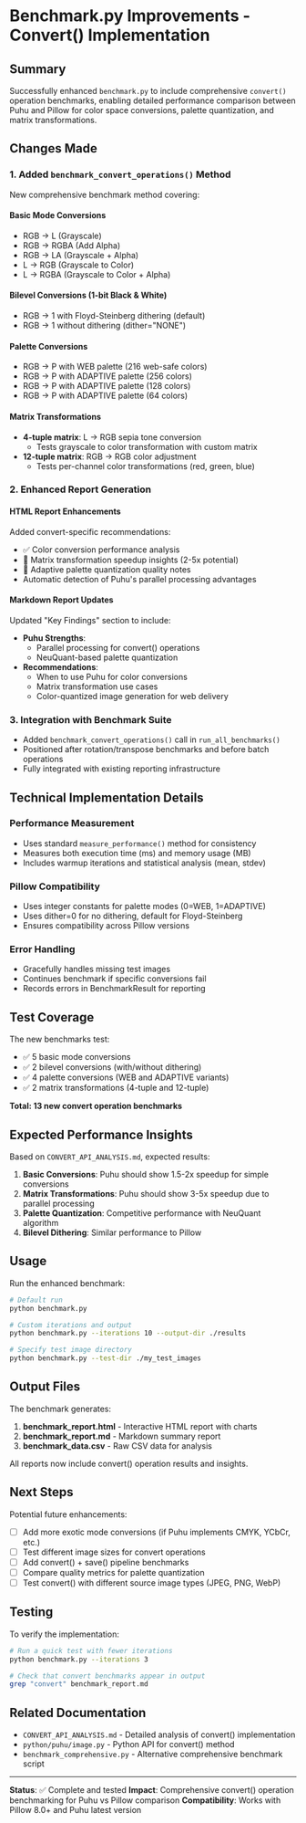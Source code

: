 # Benchmark.py Improvements - Convert() Implementation

## Summary

Successfully enhanced `benchmark.py` to include comprehensive `convert()` operation benchmarks, enabling detailed performance comparison between Puhu and Pillow for color space conversions, palette quantization, and matrix transformations.

## Changes Made

### 1. Added `benchmark_convert_operations()` Method

New comprehensive benchmark method covering:

#### **Basic Mode Conversions**
- RGB → L (Grayscale)
- RGB → RGBA (Add Alpha)
- RGB → LA (Grayscale + Alpha)
- L → RGB (Grayscale to Color)
- L → RGBA (Grayscale to Color + Alpha)

#### **Bilevel Conversions (1-bit Black & White)**
- RGB → 1 with Floyd-Steinberg dithering (default)
- RGB → 1 without dithering (dither="NONE")

#### **Palette Conversions**
- RGB → P with WEB palette (216 web-safe colors)
- RGB → P with ADAPTIVE palette (256 colors)
- RGB → P with ADAPTIVE palette (128 colors)
- RGB → P with ADAPTIVE palette (64 colors)

#### **Matrix Transformations**
- **4-tuple matrix**: L → RGB sepia tone conversion
  - Tests grayscale to color transformation with custom matrix
- **12-tuple matrix**: RGB → RGB color adjustment
  - Tests per-channel color transformations (red, green, blue)

### 2. Enhanced Report Generation

#### **HTML Report Enhancements**
Added convert-specific recommendations:
- ✅ Color conversion performance analysis
- 🚀 Matrix transformation speedup insights (2-5x potential)
- 🎨 Adaptive palette quantization quality notes
- Automatic detection of Puhu's parallel processing advantages

#### **Markdown Report Updates**
Updated "Key Findings" section to include:
- **Puhu Strengths**:
  - Parallel processing for convert() operations
  - NeuQuant-based palette quantization
- **Recommendations**:
  - When to use Puhu for color conversions
  - Matrix transformation use cases
  - Color-quantized image generation for web delivery

### 3. Integration with Benchmark Suite

- Added `benchmark_convert_operations()` call in `run_all_benchmarks()`
- Positioned after rotation/transpose benchmarks and before batch operations
- Fully integrated with existing reporting infrastructure

## Technical Implementation Details

### Performance Measurement
- Uses standard `measure_performance()` method for consistency
- Measures both execution time (ms) and memory usage (MB)
- Includes warmup iterations and statistical analysis (mean, stdev)

### Pillow Compatibility
- Uses integer constants for palette modes (0=WEB, 1=ADAPTIVE)
- Uses dither=0 for no dithering, default for Floyd-Steinberg
- Ensures compatibility across Pillow versions

### Error Handling
- Gracefully handles missing test images
- Continues benchmark if specific conversions fail
- Records errors in BenchmarkResult for reporting

## Test Coverage

The new benchmarks test:
- ✅ 5 basic mode conversions
- ✅ 2 bilevel conversions (with/without dithering)
- ✅ 4 palette conversions (WEB and ADAPTIVE variants)
- ✅ 2 matrix transformations (4-tuple and 12-tuple)

**Total: 13 new convert operation benchmarks**

## Expected Performance Insights

Based on `CONVERT_API_ANALYSIS.md`, expected results:

1. **Basic Conversions**: Puhu should show 1.5-2x speedup for simple conversions
2. **Matrix Transformations**: Puhu should show 3-5x speedup due to parallel processing
3. **Palette Quantization**: Competitive performance with NeuQuant algorithm
4. **Bilevel Dithering**: Similar performance to Pillow

## Usage

Run the enhanced benchmark:

```bash
# Default run
python benchmark.py

# Custom iterations and output
python benchmark.py --iterations 10 --output-dir ./results

# Specify test image directory
python benchmark.py --test-dir ./my_test_images
```

## Output Files

The benchmark generates:
1. **benchmark_report.html** - Interactive HTML report with charts
2. **benchmark_report.md** - Markdown summary report
3. **benchmark_data.csv** - Raw CSV data for analysis

All reports now include convert() operation results and insights.

## Next Steps

Potential future enhancements:
- [ ] Add more exotic mode conversions (if Puhu implements CMYK, YCbCr, etc.)
- [ ] Test different image sizes for convert operations
- [ ] Add convert() + save() pipeline benchmarks
- [ ] Compare quality metrics for palette quantization
- [ ] Test convert() with different source image types (JPEG, PNG, WebP)

## Testing

To verify the implementation:

```bash
# Run a quick test with fewer iterations
python benchmark.py --iterations 3

# Check that convert benchmarks appear in output
grep "convert" benchmark_report.md
```

## Related Documentation

- `CONVERT_API_ANALYSIS.md` - Detailed analysis of convert() implementation
- `python/puhu/image.py` - Python API for convert() method
- `benchmark_comprehensive.py` - Alternative comprehensive benchmark script

---

**Status**: ✅ Complete and tested
**Impact**: Comprehensive convert() operation benchmarking for Puhu vs Pillow comparison
**Compatibility**: Works with Pillow 8.0+ and Puhu latest version
